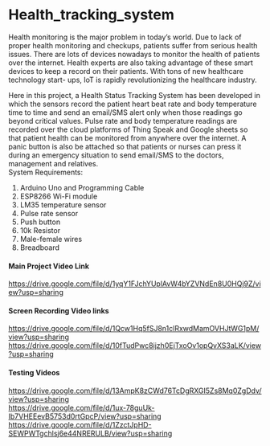 # Health_tracking_system

Health monitoring is the major problem in today’s world. Due to lack of proper health monitoring
and checkups, patients suffer from serious health issues. There are lots of devices nowadays to
monitor the health of patients over the internet. Health experts are also taking advantage of these 
smart devices to keep a record on their patients. With tons of new healthcare technology start-
ups, IoT is rapidly revolutionizing the healthcare industry.

Here in this project, a Health Status Tracking System has been developed in which the sensors
record the patient heart beat rate and body temperature time to time and send an email/SMS alert only
when those readings go beyond critical values. Pulse rate and body temperature readings are recorded
over the cloud platforms of Thing Speak and Google sheets so that patient health can be monitored
from anywhere over the internet. A panic button is also be attached so that patients or nurses can
press it during an emergency situation to send email/SMS to the doctors, management and relatives.<br>
System Requirements:

1. Arduino Uno and Programming Cable
2. ESP8266 Wi-Fi module
3. LM35 temperature sensor
4. Pulse rate sensor
5. Push button
6. 10k Resistor
7. Male-female wires
8. Breadboard



#### Main Project Video Link
https://drive.google.com/file/d/1yqY1FJchYUplAvW4bYZVNdEn8U0HQj9Z/view?usp=sharing


#### Screen Recording Video links
https://drive.google.com/file/d/1Qcw1Hq5fSJ8n1clRxwdMamOVHJtWG1pM/view?usp=sharing
https://drive.google.com/file/d/10fTudPwc8ijzh0EjTxoOv1opQvXS3aLK/view?usp=sharing


#### Testing Videos
https://drive.google.com/file/d/13AmpK8zCWd76TcDgRXGI5Zs8Mq0ZgDdv/view?usp=sharing<br>
https://drive.google.com/file/d/1ux-78guUk-Ib7VHEEevB5753d0rtGpcP/view?usp=sharing<br>
https://drive.google.com/file/d/1ZzctJpHD-SEWPWTgchlsj6e44NRERULB/view?usp=sharing
